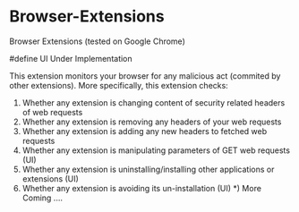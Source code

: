# Browser-Extensions
Browser Extensions (tested on Google Chrome)


#define UI Under Implementation

This extension monitors your browser for any malicious act (commited by other extensions). More specifically, 
this extension checks:

1) Whether any extension is changing content of security related headers of web requests
2) Whether any extension is removing any headers of your web requests
3) Whether any extension is adding any new headers to fetched web requests
4) Whether any extension is manipulating parameters of GET web requests (UI)
5) Whether any extension is uninstalling/installing other applications or extensions (UI)
6) Whether any extension is avoiding its un-installation (UI)
*) More Coming ....
